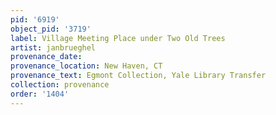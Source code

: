 ```yaml
---
pid: '6919'
object_pid: '3719'
label: Village Meeting Place under Two Old Trees
artist: janbrueghel
provenance_date:
provenance_location: New Haven, CT
provenance_text: Egmont Collection, Yale Library Transfer
collection: provenance
order: '1404'
---
```

